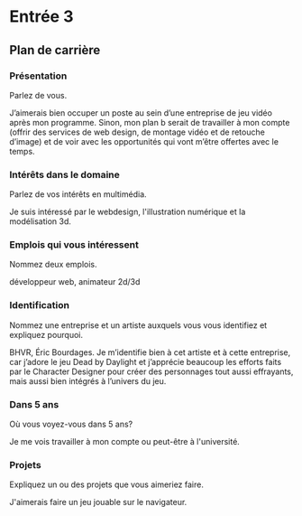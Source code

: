# Entrée 3
## Plan de carrière

### Présentation
Parlez de vous. 

J’aimerais bien occuper un poste au sein d’une entreprise de jeu vidéo après mon programme. Sinon, mon plan b serait de travailler à mon compte (offrir des services de web design, de montage vidéo et de retouche d’image) et de voir avec les opportunités qui vont m’être offertes avec le temps.  

### Intérêts dans le domaine
Parlez de vos intérêts en multimédia. 

Je suis intéressé par le webdesign, l'illustration numérique et la modélisation 3d.
### Emplois qui vous intéressent
Nommez deux emplois.

développeur web, animateur 2d/3d
### Identification
Nommez une entreprise et un artiste auxquels vous vous identifiez et expliquez pourquoi. 

BHVR, Éric Bourdages. Je m’identifie bien à cet artiste et à cette entreprise, car j’adore le jeu Dead by Daylight et j’apprécie beaucoup les efforts faits par le Character Designer pour créer des personnages tout aussi effrayants, mais aussi bien intégrés à l’univers du jeu.
### Dans 5 ans
Où vous voyez-vous dans 5 ans? 

Je me vois travailler à mon compte ou peut-être à l'université.
### Projets
Expliquez un ou des projets que vous aimeriez faire. 

J'aimerais faire un jeu jouable sur le navigateur.
